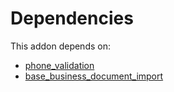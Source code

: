 # Dependencies

This addon depends on:

- [phone_validation](https://github.com/bringout/oca-ocb-core/tree/11a704b400b8bf0763643e267bf123858a85c9e6/odoo-bringout-oca-ocb-phone_validation)
- [base_business_document_import](https://github.com/bringout/oca-edi)
